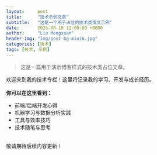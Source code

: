 ```yaml
---
layout:     post
title:      "技术示例文章"
subtitle:   "这是一个用于占位的技术类博文示例"
date:       2025-08-10 12:00:00 +0800
author:     "Liu Mengxuan"
header-img: "img/post-bg-miui6.jpg"
categories: [技术]
tags: [技术, 示例]
---
```


> 这是一篇用于演示博客样式的技术类占位文章。

<p>欢迎来到我的技术专栏！这里将记录我的学习、开发与成长经历。
<br>
<br><b>你可以在这里看到：</b>
<ul>
  <li>前端/后端开发心得</li>
  <li>机器学习与数据分析实践</li>
  <li>工具与效率技巧</li>
  <li>技术随笔与思考</li>
</ul>
<br>敬请期待后续内容更新！</p>
